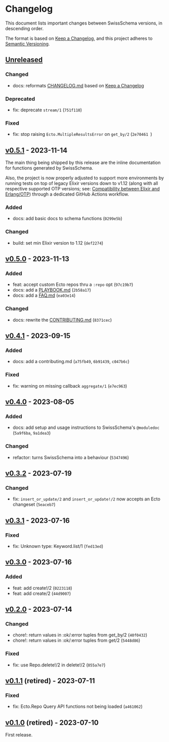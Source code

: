 # Changelog

This document lists important changes between SwissSchema versions, in descending order.

The format is based on [Keep a Changelog](https://keepachangelog.com/en/1.1.0/), and this project adheres to [Semantic Versioning](https://semver.org/spec/v2.0.0.html).

## [Unreleased]

### Changed

- docs: reformats [CHANGELOG.md](CHANGELOG.md) based on [Keep a Changelog](https://keepachangelog.com)

### Deprecated

- fix: deprecate `stream/1` (`751f110`)

### Fixed

- fix: stop raising `Ecto.MultipleResultsError` on `get_by/2` (`2e70461 `)

## [v0.5.1] - 2023-11-14

The main thing being shipped by this release are the inline documentation for functions generated by SwissSchema.

Also, the project is now properly adjusted to support more environments by running tests on top of legacy Elixir versions down to v1.12 (along with all respective supported OTP versions; see: [Compatibility between Elixir and Erlang/OTP](https://hexdocs.pm/elixir/compatibility-and-deprecations.html#compatibility-between-elixir-and-erlang-otp)) through a dedicated GitHub Actions workflow.

### Added

- docs: add basic docs to schema functions (`0299e5b`)

### Changed

- build: set min Elixir version to 1.12 (`def2274`)

## [v0.5.0] - 2023-11-13

### Added

- feat: accept custom Ecto repos thru a `:repo` opt (`97c19b7`)
- docs: add a [PLAYBOOK.md](PLAYBOOK.md) (`2b58a17`)
- docs: add a [FAQ.md](FAQ.md) (`ea03e14`)

### Changed

- docs: rewrite the [CONTRIBUTING.md](CONTRIBUTING.md) (`8371cec`)

## [v0.4.1] - 2023-09-15

### Added

- docs: add a contributing.md (`a75fb49`, `6b91439`, `c047b6c`)

### Fixed

- fix: warning on missing callback `aggregate/1` (`e7ec963`)

## [v0.4.0] - 2023-08-05

### Added

- docs: add setup and usage instructions to SwissSchema's `@moduledoc` (`5a9f6ba`, `9a1dea3`)

### Changed

- refactor: turns SwissSchema into a behaviour (`5347496`)

## [v0.3.2] - 2023-07-19

### Changed

- fix: `insert_or_update/2` and `insert_or_update!/2` now accepts an Ecto changeset (`5eaceb7`)

## [v0.3.1] - 2023-07-16

### Fixed

- fix: Unknown type: Keyword.list/1 (`fed13ed`)

## [v0.3.0] - 2023-07-16

### Added

- feat: add create!/2 (`0223118`)
- feat: add create/2 (`44d9007`)

## [v0.2.0] - 2023-07-14

### Changed

- chore!: return values in :ok/:error tuples from get_by/2 (`40f0432`)
- chore!: return values in :ok/:error tuples from get/2 (`5448d86`)

### Fixed

- fix: use Repo.delete!/2 in delete!/2 (`055a7e7`)

## [v0.1.1] (retired) - 2023-07-11

### Fixed

- fix: Ecto.Repo Query API functions not being loaded (`a461062`)

## [v0.1.0] (retired) - 2023-07-10

First release.

[Unreleased]: https://github.com/joeljuca/swiss_schema/compare/v0.5.1...HEAD
[v0.5.1]: https://github.com/joeljuca/swiss_schema/compare/v0.5.0...v0.5.1
[v0.5.0]: https://github.com/joeljuca/swiss_schema/compare/v0.4.1...v0.5.0
[v0.4.1]: https://github.com/joeljuca/swiss_schema/compare/v0.4.0...v0.4.1
[v0.4.0]: https://github.com/joeljuca/swiss_schema/compare/v0.3.2...v0.4.0
[v0.3.2]: https://github.com/joeljuca/swiss_schema/compare/v0.3.1...v0.3.2
[v0.3.1]: https://github.com/joeljuca/swiss_schema/compare/v0.3.0...v0.3.1
[v0.3.0]: https://github.com/joeljuca/swiss_schema/compare/v0.2.0...v0.3.0
[v0.2.0]: https://github.com/joeljuca/swiss_schema/compare/v0.1.1...v0.2.0
[v0.1.1]: https://github.com/joeljuca/swiss_schema/compare/v0.1.0...v0.1.1
[v0.1.0]: https://github.com/joeljuca/swiss_schema/releases/tag/v0.1.0
